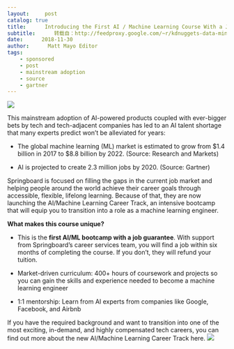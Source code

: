 ```yaml
---
layout:     post
catalog: true
title:      Introducing the First AI / Machine Learning Course With a Job Guarantee
subtitle:      转载自：http://feedproxy.google.com/~r/kdnuggets-data-mining-analytics/~3/igVLRqSHiXU/springboard-introducing-first-ai-machine-learning-course-job-guarantee.html
date:      2018-11-30
author:      Matt Mayo Editor
tags:
    - sponsored
    - post
    - mainstream adoption
    - source
    - gartner
---
```

![](https://www.kdnuggets.com/em/2018/springboard-logo-130x28.png)


This mainstream adoption of AI-powered products coupled with ever-bigger bets by tech and tech-adjacent companies has led to an AI talent shortage that many experts predict won’t be alleviated for years:

- The global machine learning (ML) market is estimated to grow from $1.4 billion in 2017 to $8.8 billion by 2022. (Source: Research and Markets)

- AI is projected to create 2.3 million jobs by 2020. (Source: Gartner)


Springboard is focused on filling the gaps in the current job market and helping people around the world achieve their career goals through accessible, flexible, lifelong learning. Because of that, they are now launching the AI/Machine Learning Career Track, an intensive bootcamp that will equip you to transition into a role as a machine learning engineer.

**What makes this course unique?**

- This is the **first AI/ML bootcamp with a job guarantee**. With support from Springboard’s career services team, you will find a job within six months of completing the course. If you don’t, they will refund your tuition.

- Market-driven curriculum: 400+ hours of coursework and projects so you can gain the skills and experience needed to become a machine learning engineer

- 1:1 mentorship: Learn from AI experts from companies like Google, Facebook, and Airbnb


If you have the required background and want to transition into one of the most exciting, in-demand, and highly compensated tech careers, you can find out more about the new AI/Machine Learning Career Track here.
![](https://ddf46429.springboard.com/uploads/resources/1543352279_Apply_now_button.png)

